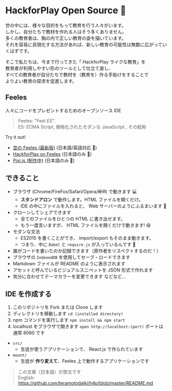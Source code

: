 # HackforPlay Open Source 🏫  


世の中には、様々な目的をもって教育を行う人々がいます。  
しかし、自分たちで教材を作れる人はそう多くありません。  
多くの教育者は、胸の内で正しい教育の姿を描いています。  
それを容易に具現化する方法があれば、新しい教育の可能性は無数に広がっていくはずです。  

そこで私たちは、今まで行ってきた「 HackforPlay ライクな教育」を  
教育者が利用しやすい形のツールとして仕立て直し、  
すべての教育者が自分たちで教材を（教育を）作る手助けをすることで  
よりよい教育の探求を促進します。  


## Feeles

人々にコードをプレゼントするためのオープンソース IDE

> Feeles: "Feel *ES*".  
ES: ECMA Script, 規格化されたモダンな JavaScript , その総称

Try it out!
- [空の Feeles (最新版)](http://teramotodaiki.github.io/h4p/dist/)
(日本語/英語対応 🍔)
- [HackforPlay on Feeles](https://teramotodaiki.github.io/hackforplay-on-feeles/)
(日本語のみ 🍣)
- [Pixi.js (制作中)](https://tenonno.github.io/RPG-2/)
(日本語のみ 🍣)


## できること

- ブラウザ (Chrome/FireFox/Safari/Opera/~~IE11~~) で動きます 💻
  - **スタンドアロン** で動作します。HTML ファイルを開くだけ。
  - IDE の中にファイルを入れると、 Web サーバーのようにふるまいます 🎩
- クローンしてシェアできます
  - 全てのファイルをひとつの HTML に書き出せます。
  - もう一度言いますが、 HTML ファイルを開くだけで動きます! 😆
- モダンな文法
  - ES2015 を書くことができ、 import/export もそのまま動きます。
  - つまり、中に `Babel` と `require.js` が入っているんです 👀
- 誰がコードを書いたのか記録できます（原作者をリスペクトするのだ！）
- ブラウザの `IndexedDB` を使用してセーブ・ロードできます
- Markdown ファイルが README のように表示されます
- アセットと呼んでいるビジュアルスニペットを JSON 形式で作れます
- 気分に合わせてテーマカラーを変更できます
などなど…

## IDE を作成する

1. このリポジトリを Fork または Clone します
2. ディレクトリを移動します `cd (installed directory)`
3. npm コマンドを実行します `npm install && npm start`
4. localhost をブラウザで開きます `open http://localhost:(port)` ポートは通常 8080 です

- `src/`
  - 生徒が使うアプリケーションで、 React.js で作られています
- `mount/`
  - 生徒が **作り変えて**、Feeles 上で動作するアプリケーションです

> この文章（日本語）が原文です  
English: <https://github.com/teramotodaiki/h4p/blob/master/README.md>
